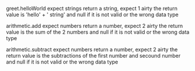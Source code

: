 greet.helloWorld expect strings return a string, expect 1 airty
the return value is 'hello' + ' string' and null if it is not valid or the wrong data type

arithmetic.add expect numbers return a number, expect 2 airty
the return value is the sum of the 2 numbers and null if it is not valid or the wrong data type

arithmetic.subtract expect numbers return a number, expect 2 airty
the return value is the subtractions of the first number and secound number and null if it is not valid or the wrong data type
